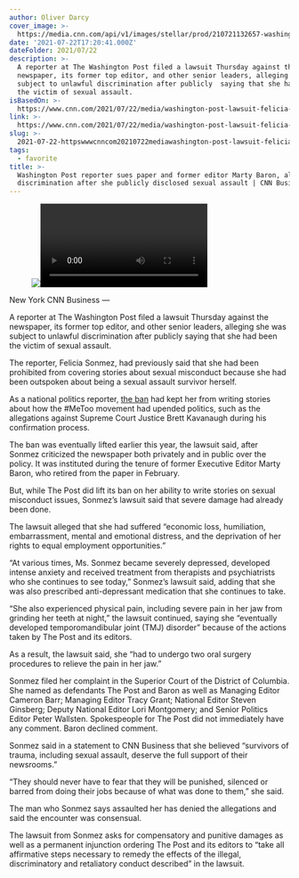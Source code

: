 ```yaml
---
author: Oliver Darcy
cover_image: >-
  https://media.cnn.com/api/v1/images/stellar/prod/210721132657-washington-post-headquarters-file-restricted.jpg?q=x_2,y_153,h_1123,w_1995,c_crop/w_800
date: '2021-07-22T17:20:41.000Z'
dateFolder: 2021/07/22
description: >-
  A reporter at The Washington Post filed a lawsuit Thursday against the
  newspaper, its former top editor, and other senior leaders, alleging she was
  subject to unlawful discrimination after publicly  saying that she had been
  the victim of sexual assault.
isBasedOn: >-
  https://www.cnn.com/2021/07/22/media/washington-post-lawsuit-felicia-sonmez/index.html
link: >-
  https://www.cnn.com/2021/07/22/media/washington-post-lawsuit-felicia-sonmez/index.html
slug: >-
  2021-07-22-httpswwwcnncom20210722mediawashington-post-lawsuit-felicia-sonmezindexhtml
tags:
  - favorite
title: >-
  Washington Post reporter sues paper and former editor Marty Baron, alleging
  discrimination after she publicly disclosed sexual assault | CNN Business
---
```

<figure><img src="https://www.cnn.com/media/sites/cnn/video-placeholder.svg"/><video></video></figure>
<p>New York CNN Business —</p>
<p>A reporter at The Washington Post filed a lawsuit Thursday against the newspaper, its former top editor, and other senior leaders, alleging she was subject to unlawful discrimination after publicly saying that she had been the victim of sexual assault.</p>
<p>The reporter, Felicia Sonmez, had previously said that she had been prohibited from covering stories about sexual misconduct because she had been outspoken about being a sexual assault survivor herself.</p>
<p>As a national politics reporter, <a href="https://www.washingtonpost.com/lifestyle/media/washington-post-reverses-prohibition-on-reporter-from-writing-about-sexual-assault/2021/03/29/c0ee3be0-90c5-11eb-9668-89be11273c09_story.html">the ban</a> had kept her from writing stories about how the #MeToo movement had upended politics, such as the allegations against Supreme Court Justice Brett Kavanaugh during his confirmation process.</p>
<p>The ban was eventually lifted earlier this year, the lawsuit said, after Sonmez criticized the newspaper both privately and in public over the policy. It was instituted during the tenure of former Executive Editor Marty Baron, who retired from the paper in February.</p>
<p>But, while The Post did lift its ban on her ability to write stories on sexual misconduct issues, Sonmez’s lawsuit said that severe damage had already been done.</p>
<p>The lawsuit alleged that she had suffered “economic loss, humiliation, embarrassment, mental and emotional distress, and the deprivation of her rights to equal employment opportunities.”</p>
<p>“At various times, Ms. Sonmez became severely depressed, developed intense anxiety and received treatment from therapists and psychiatrists who she continues to see today,” Sonmez’s lawsuit said, adding that she was also prescribed anti-depressant medication that she continues to take.</p>
<p>“She also experienced physical pain, including severe pain in her jaw from grinding her teeth at night,” the lawsuit continued, saying she “eventually developed temporomandibular joint (TMJ) disorder” because of the actions taken by The Post and its editors.</p>
<p>As a result, the lawsuit said, she “had to undergo two oral surgery procedures to relieve the pain in her jaw.”</p>
<p>Sonmez filed her complaint in the Superior Court of the District of Columbia. She named as defendants The Post and Baron as well as Managing Editor Cameron Barr; Managing Editor Tracy Grant; National Editor Steven Ginsberg; Deputy National Editor Lori Montgomery; and Senior Politics Editor Peter Wallsten. Spokespeople for The Post did not immediately have any comment. Baron declined comment.</p>
<p>Sonmez said in a statement to CNN Business that she believed “survivors of trauma, including sexual assault, deserve the full support of their newsrooms.”</p>
<p>“They should never have to fear that they will be punished, silenced or barred from doing their jobs because of what was done to them,” she said.</p>
<p>The man who Sonmez says assaulted her has denied the allegations and said the encounter was consensual.</p>
<p>The lawsuit from Sonmez asks for compensatory and punitive damages as well as a permanent injunction ordering The Post and its editors to “take all affirmative steps necessary to remedy the effects of the illegal, discriminatory and retaliatory conduct described” in the lawsuit.</p>
